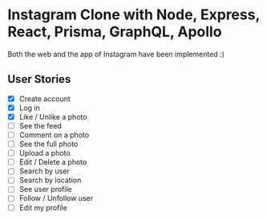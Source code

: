 # Instagram Clone with Node, Express, React, Prisma, GraphQL, Apollo

Both the web and the app of Instagram have been implemented :)

## User Stories

- [x] Create account
- [x] Log in
- [x] Like / Unlike a photo
- [ ] See the feed
- [ ] Comment on a photo
- [ ] See the full photo
- [ ] Upload a photo
- [ ] Edit / Delete a photo 
- [ ] Search by user
- [ ] Search by location
- [ ] See user profile
- [ ] Follow / Unfollow user
- [ ] Edit my profile
